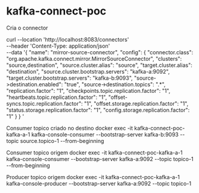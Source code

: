 # kafka-connect-poc

Cria o connector

curl --location 'http://localhost:8083/connectors' \
--header 'Content-Type: application/json' \
--data '{
  "name": "mirror-source-connector",
  "config": {
    "connector.class": "org.apache.kafka.connect.mirror.MirrorSourceConnector",
    "clusters": "source,destination",
    "source.cluster.alias": "source",
    "target.cluster.alias": "destination",
    "source.cluster.bootstrap.servers": "kafka-a:9092",
    "target.cluster.bootstrap.servers": "kafka-b:9093",
    "source->destination.enabled": "true",
    "source->destination.topics": ".*",
    "replication.factor": "1",
    "checkpoints.topic.replication.factor": "1",
    "heartbeats.topic.replication.factor": "1",
    "offset-syncs.topic.replication.factor": "1",
    "offset.storage.replication.factor": "1",
    "status.storage.replication.factor": "1",
    "config.storage.replication.factor": "1"
  }
}
'

Consumer topico criado no destino
docker exec -it kafka-connect-poc-kafka-a-1 kafka-console-consumer --bootstrap-server kafka-b:9093 --topic source.topico-1 --from-beginning

Consumer topico origem
docker exec -it kafka-connect-poc-kafka-a-1 kafka-console-consumer --bootstrap-server kafka-a:9092 --topic topico-1 --from-beginning

Producer topico origem
docker exec -it kafka-connect-poc-kafka-a-1 kafka-console-producer --bootstrap-server kafka-a:9092 --topic topico-1
